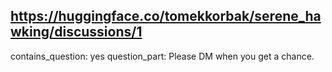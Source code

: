 ## https://huggingface.co/tomekkorbak/serene_hawking/discussions/1

contains_question: yes
question_part: Please DM when you get a chance.
